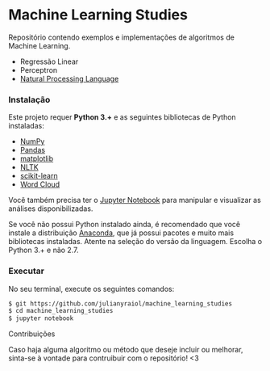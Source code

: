 # Machine Learning Studies

Repositório contendo exemplos e implementações de algoritmos de Machine Learning.

- Regressão Linear
- Perceptron
- [Natural Processing Language](https://github.com/julianyraiol/machine_learning_studies/tree/master/NLP)

### Instalação
Este projeto requer **Python 3.+** e as seguintes bibliotecas de Python instaladas:

- [NumPy](http://www.numpy.org/)
- [Pandas](http://pandas.pydata.org/)
- [matplotlib](http://matplotlib.org/)
- [NLTK](https://www.nltk.org/)
- [scikit-learn](http://scikit-learn.org/stable/)
- [Word Cloud](https://github.com/amueller/word_cloud)


Você também precisa ter o [Jupyter Notebook](http://ipython.org/notebook.html) para manipular e visualizar as análises disponibilizadas.  

Se você não possui Python instalado ainda, é recomendado que você instale a distribuição [Anaconda](http://continuum.io/downloads), que já possui pacotes e muito mais bibliotecas instaladas. Atente na seleção do versão da linguagem. Escolha o Python 3.+ e não 2.7.

### Executar

No seu terminal, execute os seguintes comandos:

```bash
$ git https://github.com/julianyraiol/machine_learning_studies
$ cd machine_learning_studies
$ jupyter notebook
```

Contribuições

Caso haja alguma algoritmo ou método que deseje incluir ou melhorar, sinta-se à vontade para contruibuir com o repositório! <3 
